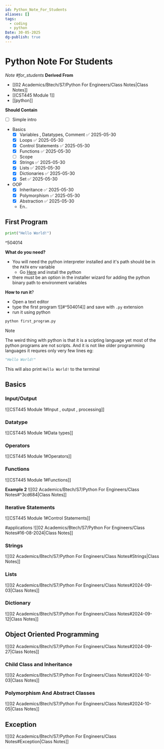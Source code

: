 ```yaml
---
id: Python_Note_For_Students
aliases: []
tags:
  - coding
  - python
Date: 30-05-2025
dg-publish: true
---
```

# Python Note For Students
 *Note #for_students* 
 **Derived From** 
 - [[02 Academics/Btech/S7/Python For Engineers/Class Notes|Class Notes]]
 - [[CST445 Module 1]]
 - [[python]]

**Should Contain**
-  [ ] Simple intro
-  Basics
	- [x] Variables , Datatypes, Comment ✅ 2025-05-30
	- [x] Loops ✅ 2025-05-30
	- [x] Control Statements ✅ 2025-05-30
	- [x] Functions ✅ 2025-05-30
	- [ ] Scope 
	- [x] Strings ✅ 2025-05-30
	- [x] Lists ✅ 2025-05-30
	- [x] Dictionaries ✅ 2025-05-30
	- [x] Set ✅ 2025-05-30
- OOP 
	- [x] Inheritance ✅ 2025-05-30
	- [x] Polymorphism ✅ 2025-05-30
	- [x] Abstraction ✅ 2025-05-30
	- En..

## First Program

```python
print("Hello World!")

```

^504014

**What do you need?** 
- You will need the python interpreter installed and it's path should be in the `PATH` env variable 
	- Go [Here](https://www.python.org/) and install the python 
- there must be an option in the installer wizard for adding the python binary path to environment variables 

**How to run it**?
- Open a text editor 
- type the first program ![[#^504014]] and save with `.py` extension
- run it using python

```bash
python first_program.py

```

>[!Note] 
>The weird thing with python is that it is a scipting language yet most of the python programs are not scripts. And it is not like older programming languages it requres only very few lines eg:
>```python
>"Hello World!"
>``` 
>This will also print `Hello World!` to the terminal

## Basics

### Input/Output
![[CST445 Module 1#Input , output , processing]]

### Datatype
![[CST445 Module 1#Data types]]

### Operators
![[CST445 Module 1#Operators]]

### Functions
![[CST445 Module 1#Functions]]

**Example 2**
![[02 Academics/Btech/S7/Python For Engineers/Class Notes#^3cd684|Class Notes]]

### Iterative Statements
![[CST445 Module 1#Control Statements]]

#applications 
![[02 Academics/Btech/S7/Python For Engineers/Class Notes#16-08-2024|Class Notes]]

### Strings

![[02 Academics/Btech/S7/Python For Engineers/Class Notes#Strings|Class Notes]]

### Lists

![[02 Academics/Btech/S7/Python For Engineers/Class Notes#2024-09-03|Class Notes]]
### Dictionary

![[02 Academics/Btech/S7/Python For Engineers/Class Notes#2024-09-12|Class Notes]]

## Object Oriented Programming
![[02 Academics/Btech/S7/Python For Engineers/Class Notes#2024-09-27|Class Notes]]

### Child Class and Inheritance
![[02 Academics/Btech/S7/Python For Engineers/Class Notes#2024-10-03|Class Notes]]

### Polymorphism And Abstract Classes
![[02 Academics/Btech/S7/Python For Engineers/Class Notes#2024-10-05|Class Notes]]

## Exception
![[02 Academics/Btech/S7/Python For Engineers/Class Notes#Exception|Class Notes]]
